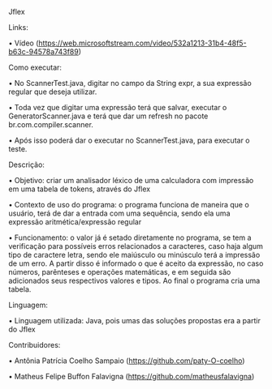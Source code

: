 Jflex

Links:

•	Vídeo (https://web.microsoftstream.com/video/532a1213-31b4-48f5-b63c-94578a743f89)

Como executar:

•	No ScannerTest.java, digitar no campo da String expr, a sua expressão regular que deseja utilizar.

•	Toda vez que digitar uma expressão terá que salvar, executar o GeneratorScanner.java e terá que dar um refresh no pacote br.com.compiler.scanner.

•	Após isso poderá dar o executar no ScannerTest.java, para executar o teste.   

Descrição:

•	Objetivo: criar um analisador léxico de uma calculadora com impressão em uma tabela de tokens, através do Jflex

•	Contexto de uso do programa: o programa funciona de maneira que o usuário, terá de dar a entrada com uma sequência, sendo ela uma expressão aritmética/expressão regular 

•	Funcionamento: o valor já é setado diretamente no programa, se tem a verificação para possíveis erros relacionados a caracteres, caso haja algum tipo de caractere letra, sendo ele maiúsculo ou minúsculo terá a impressão de um erro. A partir disso é informado o que é aceito da expressão, no caso números, parênteses e operações matemáticas, e em seguida são adicionados seus respectivos valores e tipos. Ao final o programa cria uma tabela.

Linguagem:

•	Linguagem utilizada: Java, pois umas das soluções propostas era a partir do Jflex

Contribuidores:

•	Antônia Patrícia Coelho Sampaio (https://github.com/paty-O-coelho)

•	Matheus Felipe Buffon Falavigna (https://github.com/matheusfalavigna)



